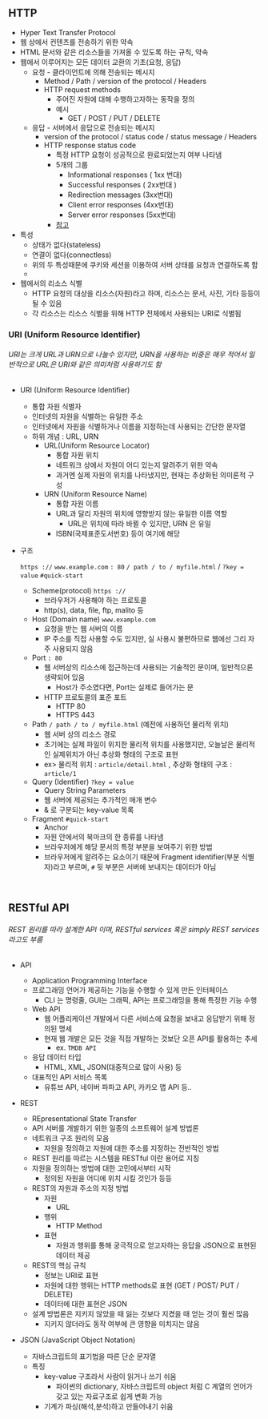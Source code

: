 ## HTTP

- Hyper Text Transfer Protocol
- 웹 상에서 컨텐츠를 전송하기 위한 약속   
- HTML 문서와 같은 리소스들을 가져올 수 있도록 하는 규칙, 약속   
- 웹에서 이루어지는 모든 데이터 교환의 기초(요청, 응답)   
  - 요청 - 클라이언트에 의해 전송되는 메시지    
    - Method / Path / version of the protocol / Headers     
    - HTTP request methods   
      - 주어진 자원에 대해 수행하고자하는 동작을 정의      
      - 예시
        - GET / POST / PUT / DELETE    
  - 응답 - 서버에서 응답으로 전송되는 메시지 
    - version of the protocol / status code / status message / Headers   
    - HTTP response status code   
      - 특정 HTTP 요청이 성공적으로 완료되었는지 여부 나타냄   
      - 5개의 그룹  
        - Informational responses ( 1xx 번대)
        - Successful responses ( 2xx번대 )
        - Redirection messages (3xx번대)
        - Client error responses (4xx번대)
        - Server error responses (5xx번대)   
      - [참고](https://developer.mozilla.org/en-US/docs/Web/HTTP/Status)    
- 특성   
  - 상태가 없다(stateless)   
  - 연결이 없다(connectless)
  - 위의 두 특성때문에 쿠키와 세션을 이용하여 서버 상태를 요청과 연결하도록 함    
  - 
- 웹에서의 리소스 식별   
  - HTTP 요청의 대상을 리소스(자원)라고 하며, 리소스는 문서, 사진, 기타 등등이 될 수 있음   
  - 각 리소스는 리소스 식별을 위해 HTTP 전체에서 사용되는 URI로 식별됨      



### URI (Uniform Resource Identifier)      

###### URI는 크게 URL과 URN으로 나눌수 있지만, URN을 사용하는 비중은 매우 적어서 일반적으로 URL은 URI와 같은 의미처럼 사용하기도 함   

- URI (Uniform Resource Identifier)  

  - 통합 자원 식별자   
  - 인터넷의 자원을 식별하는 유일한 주소      
  - 인터넷에서 자원을 식별하거나 이름을 지정하는데 사용되는 간단한 문자열     
  - 하위 개념 : URL, URN   
    - URL(Uniform Resource Locator)   
      - 통합 자원 위치   
      - 네트워크 상에서 자원이 어디 있는지 알려주기 위한 약속  
      - 과거엔 실제 자원의 위치를 나타냈지만, 현재는 추상화된 의미론적 구성   
    - URN (Uniform Resource Name)   
      - 통합 자원 이름  
      - URL과 달리 자원의 위치에 영향받지 않는 유일한 이름 역할   
        - URL은 위치에 따라 바뀔 수 있지만, URN 은 유일       
      - ISBN(국제표준도서번호) 등이 여기에 해당         

- 구조    

  `https ://` `www.example.com` `: 80` `/ path / to / myfile.html` / `?key = value` `#quick-start ` 

  - Scheme(protocol)   `https ://`
    - 브라우저가 사용해야 하는 프로토콜    
    - http(s), data, file, ftp, malito 등   
  - Host (Domain name)   `www.example.com` 
    - 요청을 받는 웹 서버의 이름   
    - IP 주소를 직접 사용할 수도 있지만, 실 사용시 불편하므로 웹에선 그리 자주 사용되지 않음     
  - Port   `: 80`
    - 웹 서버상의 리소스에 접근하는데 사용되는 기술적인 문이며, 일반적으론 생략되어 있음      
      - Host가 주소였다면, Port는 실제로 들어가는 문    
    - HTTP 프로토콜의 표준 포트   
      - HTTP 80   
      - HTTPS 443    
  - Path   `/ path / to / myfile.html`  (예전에 사용하던 물리적 위치)    
    - 웹 서버 상의 리소스 경로    
    - 초기에는 실제 파일이 위치한 물리적 위치를 사용했지만, 오늘날은 물리적인 실제위치가 아닌 추상화 형태의 구조로 표현   
    - ex> 물리적 위치 : `article/detail.html` , 추상화 형태의 구조 : `article/1`   
  - Query (Identifier)   `?key = value`
    - Query String Parameters   
    - 웹 서버에 제공되는 추가적인 매개 변수   
    - & 로 구분되는 key-value 목록   
  - Fragment   `#quick-start `    
    - Anchor   
    - 자원 안에서의 북마크의 한 종류를 나타냄   
    - 브라우저에게 해당 문서의 특정 부분을 보여주기 위한 방법    
    - 브라우저에게 알려주는 요소이기 때문에 Fragment identifier(부분 식별자)라고 부르며, `#`  뒷 부분은 서버에 보내지는 데이터가 아님          

</br>    

## RESTful API     

###### REST 원리를 따라 설계한 API 이며, RESTful services 혹은 simply REST services 라고도 부름   

- API   
  - Application Programming Interface   
  - 프로그래밍 언어가 제공하는 기능을 수행할 수 있게 만든 인터페이스    
    - CLI 는 명령줄, GUI는 그래픽, API는 프로그래밍을 통해 특정한 기능 수행    
  - Web API   
    - 웹 어플리케이션 개발에서 다른 서비스에 요청을 보내고 응답받기 위해 정의된 명세    
    - 현재 웹 개발은 모든 것을 직접 개발하는 것보단 오픈 API를 활용하는 추세   
      - ex. `TMDB API`    
  - 응답 데이터 타입   
    - HTML, XML, JSON(대중적으로 많이 사용) 등   
  - 대표적인 API 서비스 목록  
    - 유튜브 API, 네이버 파파고 API, 카카오 맵 API 등..     



- REST   
  - REpresentational State Transfer    
  - API 서버를 개발하기 위한 일종의 소프트웨어 설계 방법론    
  - 네트워크 구조 원리의 모음   
    - 자원을 정의하고 자원에 대한 주소를 지정하는 전반적인 방법   
  - REST 원리를 따르는 시스템을 RESTful 이란 용어로 지칭    
  - 자원을 정의하는 방법에 대한 고민에서부터 시작      
    - 정의된 자원을 어디에 위치 시킬 것인가 등등    
  - REST의 자원과 주소의 지정 방법   
    - 자원  
      - URL    
    - 행위   
      - HTTP Method     
    - 표현  
      - 자원과 행위를 통해 궁극적으로 얻고자하는 응답을 JSON으로 표현된 데이터 제공  
  - REST의 핵심 규칙  
    - 정보는 URI로 표현   
    - 자원에 대한 행위는 HTTP methods로 표현 (GET / POST/ PUT / DELETE)    
    - 데이터에 대한 표현은 JSON     
  - 설계 방법론은 지키지 않았을 때 잃는 것보다 지켰을 때 얻는 것이 훨씬 많음   
    - 지키지 않더라도 동작 여부에 큰 영향을 미치지는 않음    



- JSON (JavaScript Object Notation)       
  - 자바스크립트의 표기법을 따른 단순 문자열    
  - 특징  
    - key-value 구조라서 사람이 읽거나 쓰기 쉬움    
      - 파이썬의 dictionary, 자바스크립트의 object 처럼 C 계열의 언어가 갖고 있는 자료구조로 쉽게 변화 가능       
    - 기계가 파싱(해석,분석)하고 만들어내기 쉬움   

